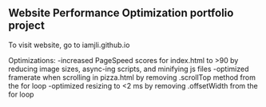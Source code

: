 ## Website Performance Optimization portfolio project

To visit website, go to iamjli.github.io

Optimizations:
-increased PageSpeed scores for index.html to >90 by reducing image sizes, async-ing scripts, and minifying js files
-optimized framerate when scrolling in pizza.html by removing .scrollTop method from the for loop
-optimized resizing to <2 ms by removing .offsetWidth from the for loop